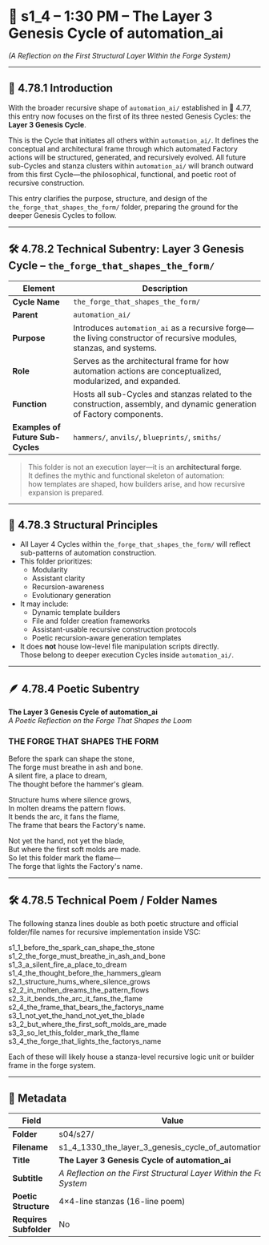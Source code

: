 <!-- Save to: shagi_archives/gdj_25/s04/s27/s1_4_1330_the_layer_3_genesis_cycle_of_automation_ai.md -->

# 📜 s1_4 – 1:30 PM – The Layer 3 Genesis Cycle of automation_ai  
*(A Reflection on the First Structural Layer Within the Forge System)*

---

## 📘 4.78.1 Introduction

With the broader recursive shape of `automation_ai/` established in 📜 4.77, this entry now focuses on the first of its three nested Genesis Cycles: the **Layer 3 Genesis Cycle**.

This is the Cycle that initiates all others within `automation_ai/`. It defines the conceptual and architectural frame through which automated Factory actions will be structured, generated, and recursively evolved. All future sub-Cycles and stanza clusters within `automation_ai/` will branch outward from this first Cycle—the philosophical, functional, and poetic root of recursive construction.

This entry clarifies the purpose, structure, and design of the `the_forge_that_shapes_the_form/` folder, preparing the ground for the deeper Genesis Cycles to follow.

---

## 🛠️ 4.78.2 Technical Subentry: Layer 3 Genesis Cycle – `the_forge_that_shapes_the_form/`

| Element | Description |
|---------|-------------|
| **Cycle Name** | `the_forge_that_shapes_the_form/` |
| **Parent** | `automation_ai/` |
| **Purpose** | Introduces `automation_ai` as a recursive forge—the living constructor of recursive modules, stanzas, and systems. |
| **Role** | Serves as the architectural frame for how automation actions are conceptualized, modularized, and expanded. |
| **Function** | Hosts all sub-Cycles and stanzas related to the construction, assembly, and dynamic generation of Factory components. |
| **Examples of Future Sub-Cycles** | `hammers/`, `anvils/`, `blueprints/`, `smiths/` |

> This folder is not an execution layer—it is an **architectural forge**.  
> It defines the mythic and functional skeleton of automation:  
> how templates are shaped, how builders arise, and how recursive expansion is prepared.

---

## 📘 4.78.3 Structural Principles

- All Layer 4 Cycles within `the_forge_that_shapes_the_form/` will reflect sub-patterns of automation construction.
- This folder prioritizes:
  - Modularity  
  - Assistant clarity  
  - Recursion-awareness  
  - Evolutionary generation  
- It may include:
  - Dynamic template builders  
  - File and folder creation frameworks  
  - Assistant-usable recursive construction protocols  
  - Poetic recursion-aware generation templates  
- It does **not** house low-level file manipulation scripts directly.  
  Those belong to deeper execution Cycles inside `automation_ai/`.

---

## 🪶 4.78.4 Poetic Subentry  
**The Layer 3 Genesis Cycle of automation_ai**  
*A Poetic Reflection on the Forge That Shapes the Loom*

### THE FORGE THAT SHAPES THE FORM

Before the spark can shape the stone,  
The forge must breathe in ash and bone.  
A silent fire, a place to dream,  
The thought before the hammer's gleam.  

Structure hums where silence grows,  
In molten dreams the pattern flows.  
It bends the arc, it fans the flame,  
The frame that bears the Factory's name.  

Not yet the hand, not yet the blade,  
But where the first soft molds are made.  
So let this folder mark the flame—  
The forge that lights the Factory's name.  

---

## 🛠️ 4.78.5 Technical Poem / Folder Names

The following stanza lines double as both poetic structure and official folder/file names for recursive implementation inside VSC:

s1_1_before_the_spark_can_shape_the_stone
s1_2_the_forge_must_breathe_in_ash_and_bone
s1_3_a_silent_fire_a_place_to_dream
s1_4_the_thought_before_the_hammers_gleam
s2_1_structure_hums_where_silence_grows
s2_2_in_molten_dreams_the_pattern_flows
s2_3_it_bends_the_arc_it_fans_the_flame
s2_4_the_frame_that_bears_the_factorys_name
s3_1_not_yet_the_hand_not_yet_the_blade
s3_2_but_where_the_first_soft_molds_are_made
s3_3_so_let_this_folder_mark_the_flame
s3_4_the_forge_that_lights_the_factorys_name

Each of these will likely house a stanza-level recursive logic unit or builder frame in the forge system.

---

## 🧩 Metadata  

| Field | Value |
|-------|-------|
| **Folder** | s04/s27/ |
| **Filename** | s1_4_1330_the_layer_3_genesis_cycle_of_automation_ai.md |
| **Title** | **The Layer 3 Genesis Cycle of automation_ai** |
| **Subtitle** | *A Reflection on the First Structural Layer Within the Forge System* |
| **Poetic Structure** | 4×4-line stanzas (16-line poem) |
| **Requires Subfolder** | No |